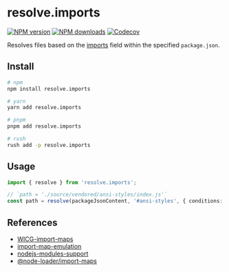 # resolve.imports

[![NPM version][npm-image]][npm-url]
[![NPM downloads][downloads-image]][downloads-url]
[![Codecov][codecov-image]][codecov-url]

Resolves files based on the [imports] field within the specified `package.json`.

## Install

```sh
# npm
npm install resolve.imports

# yarn
yarn add resolve.imports

# pnpm
pnpm add resolve.imports

# rush
rush add -p resolve.imports
```

## Usage

```ts
import { resolve } from 'resolve.imports';

// `path = './source/vendored/ansi-styles/index.js'`
const path = resolve(packageJsonContent, '#ansi-styles', { conditions: ['imports', 'node', 'default'] });
```

## References

- [WICG-import-maps](https://github.com/WICG/import-maps)
- [import-map-emulation](https://nodejs.org/dist/latest-v17.x/docs/api/policy.html#example-import-maps-emulation)
- [nodejs-modules-support](https://github.com/nodejs/modules/issues/477)
- [@node-loader/import-maps](https://github.com/node-loader/node-loader-import-maps)

[codecov-image]: https://codecov.io/gh/cyberuni/resolve.imports/branch/main/graph/badge.svg
[codecov-url]: https://codecov.io/gh/cyberuni/resolve.imports
[downloads-image]: https://img.shields.io/npm/dm/resolve.imports.svg?style=flat
[downloads-url]: https://npmjs.org/package/resolve.imports
[imports]: https://nodejs.org/api/packages.html#subpath-imports
[npm-image]: https://img.shields.io/npm/v/resolve.imports.svg?style=flat
[npm-url]: https://npmjs.org/package/resolve.imports
